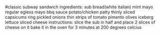 #classic subway sandwich
ingredients:
sub bread(white italian)
mint mayo
regular egless mayo
bbq sauce
potato/chicken patty
thinly sliced capsicums
ring pickled onions
thin strips of tomato
pimento olives
iceberg lettuce
sliced cheese
instructions:
slice the sub in half and place 2 slices of cheese on it
bake it in the oven for 3 minutes at 200 degrees celcius
